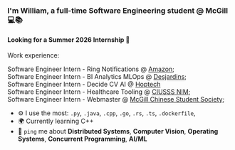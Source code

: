 ### I'm William, a full-time Software Engineering student @ McGill 💻📚 
#### Looking for a Summer 2026 Internship 💼

Work experience:<br>

Software Engineer Intern - Ring Notifications @ [Amazon](https://www.amazon.jobs/en/teams/ring-blink-and-amazon-key%20);<br>
Software Engineer Intern - BI Analytics MLOps @ [Desjardins](https://www.desjardins.com/en.html);<br>
Software Engineer Intern - Decide CV AI @ [Hoptech](https://hoptech.ca/)<br>
Software Engineer Intern - Healthcare Tooling @ [CIUSSS NIM](https://www.ciusssnordmtl.ca/);<br>
Software Engineer Intern - Webmaster @ [McGill Chinese Student Society](https://mcss.ca/);<br>

- ⚙️ I use the most: `.py`, `.java`, `.cpp`, `.go`, `.rs`, `.ts`, `.dockerfile`,
- 🌍 Currently learning C++
- 💬 `ping` me about **Distributed Systems**, **Computer Vision**, **Operating Systems**, **Concurrent Programming**, **AI/ML**

